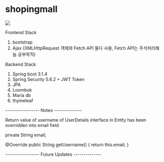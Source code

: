 # shopingmall


<img width="{80%}" src="https://github.com/Imadeveloperrr/shopingmall/assets/99321607/54ffe5db-39d5-40a2-9d30-3b4bd6cd5de1"/>


Frontend Stack

1. bootstrap
2. Ajax (XMLHttpRequest 객체와 Fetch API 둘다 사용, Fetch API는 주석처리해놈 공부목적)


Backend Stack
1. Spring boot 3.1.4
2. Spring Security 5.6.2 + JWT Token
3. JPA
4. Loombok
5. Maria db
6. thymeleaf

----------------- Notes  -------------- 

Return value of username of UserDetails interface in Entity has been overridden into email field

private String email;

@Override
public String getUsername() {
    return this.email;
    }

----------------- Future Updates -------------- 
